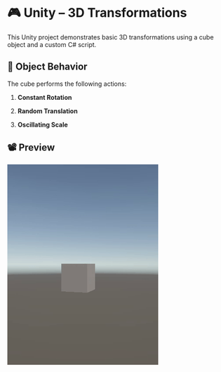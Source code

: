 # 🎮 Unity – 3D Transformations

This Unity project demonstrates basic 3D transformations using a cube object and a custom C# script.

## 🔁 Object Behavior

The cube performs the following actions:

1. **Constant Rotation**  

2. **Random Translation**  

3. **Oscillating Scale**  


## 📽 Preview

![Transforming Object Animation](transforming_object.gif)


